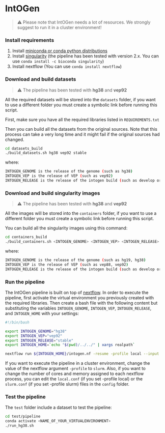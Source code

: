 # IntOGen #

> :warning: Please note that IntOGen needs a lot of resources. We strongly suggest to run it in a cluster environment!

### Install requirements

1. Install [miniconda or conda python distributions](https://docs.conda.io/projects/conda/en/latest/index.html)
2. Install [singularity](https://sylabs.io/singularity/) (the pipeline has been tested 
with version 2.x. You can use `conda install -c bioconda singularity`)
3. Install nextflow  (You can use `conda install nextflow`)

### Download and build datasets

> :warning: The pipeline has been tested with **hg38** and **vep92**

All the required datasets will be stored into the `datasets` folder, 
if you want to use a different folder you must create a symbolic link 
before running this script. 

First, make sure you have all the required libraries listed in `REQUIREMENTS.txt`

Then you can build all the datasets from the original sources. 
Note that this process can take a very long time and it might fail if the 
original sources had changed.

```bash
cd datasets_build
./build_datasets.sh hg38 vep92 stable
```

where:
```bash
INTOGEN_GENOME is the release of the genome (such as hg38)
INTOGEN_VEP is the release of VEP (such as vep92)
INTOGEN_RELEASE is the release of the intogen build (such as develop or stable)
```




### Download and build singularity images

> :warning: The pipeline has been tested with **hg38** and **vep92**

All the images will be stored into the `containers` folder, if you want to use a 
different folder you must create a symbolic link before running this script. 

You can build all the singularity images using this command:

```bash
cd containers_build
./build_containers.sh <INTOGEN_GENOME> <INTOGEN_VEP> <INTOGEN_RELEASE>
```

where:
```bash
INTOGEN_GENOME is the release of the genome (such as hg19, hg38)
INTOGEN_VEP is the release of VEP (such as vep88, vep92)
INTOGEN_RELEASE is the release of the intogen build (such as develop or stable)
```

### Run the pipeline

The IntOGen pipeline is built on top of [nextflow](https://www.nextflow.io/). 
In order to execute the pipeline, first activate the virtual environment 
you previously created with the required libraries. Then create a bash file 
with the following content but substituting the variables `INTOGEN_GENOME`, 
`INTOGEN_VEP`, `INTOGEN_RELEASE`, and `INTOGEN_HOME` with your settings:
```bash
#!/bin/bash

export INTOGEN_GENOME="hg38"
export INTOGEN_VEP="vep92"
export INTOGEN_RELEASE="stable"
export INTOGEN_HOME=`echo "$(pwd)/../../" | xargs realpath`

nextflow run ${INTOGEN_HOME}/intogen.nf -resume -profile local --input ./input --output ./output
```
If you want to execute the pipeline in a cluster environment, change the 
value of the nextflow argument `-profile` to `slurm`. Also, if you want 
to change the number of cores and memory assigned to each nextflow process,
you can edit the `local.conf` (if you set -profile local) or the `slurm.conf` 
(if you set -profile slurm) files in the `config` folder.

### Test the pipeline
The `test` folder include a dataset to test the pipeline: 
```bash
cd test/pipeline
conda activate <NAME_OF_YOUR_VIRTUALENVIRONMENT>
./run_hg38.sh
```